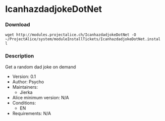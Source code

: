 # IcanhazdadjokeDotNet

### Download
`wget http://modules.projectalice.ch/IcanhazdadjokeDotNet -O ~/ProjectAlice/system/moduleInstallTickets/IcanhazdadjokeDotNet.install`

### Description
Get a random dad joke on demand

- Version: 0.1
- Author: Psycho
- Maintainers:
  - Jierka
- Alice minimum version: N/A
- Conditions:
  - EN
- Requirements: N/A

